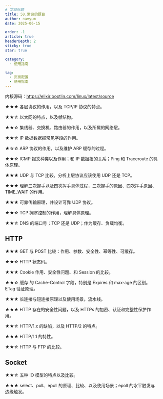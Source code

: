 ```yaml
---
# 文章标题
title: 50.常见的题目
author: navyum
date: 2025-06-15

order: -1
article: true
headerDepth: 2
sticky: true
star: true

category:
  - 使用指南

tag:
  - 页面配置
  - 使用指南
---
```


内核源码：https://elixir.bootlin.com/linux/latest/source

★★★ 各层协议的作用，以及 TCP/IP 协议的特点。

★★☆ 以太网的特点，以及帧结构。

★★☆ 集线器、交换机、路由器的作用，以及所属的网络层。

★★☆ IP 数据数据报常见字段的作用。

★☆☆ ARP 协议的作用，以及维护 ARP 缓存的过程。

★★☆ ICMP 报文种类以及作用；和 IP 数据报的关系；Ping 和 Traceroute 的具体原理。

★★★ UDP 与 TCP 比较，分析上层协议应该使用 UDP 还是 TCP。

★★★ 理解三次握手以及四次挥手具体过程，三次握手的原因、四次挥手原因、TIME_WAIT 的作用。

★★★ 可靠传输原理，并设计可靠 UDP 协议。

★★☆ TCP 拥塞控制的作用，理解具体原理。

★★☆ DNS 的端口号；TCP 还是 UDP；作为缓存、负载均衡。

## HTTP

★★★ GET 与 POST 比较：作用、参数、安全性、幂等性、可缓存。

★★☆ HTTP 状态码。

★★★ Cookie 作用、安全性问题、和 Session 的比较。

★★☆ 缓存 的 Cache-Control 字段，特别是 Expires 和 max-age 的区别。ETag 验证原理。

★★★ 长连接与短连接原理以及使用场景，流水线。

★★★ HTTP 存在的安全性问题，以及 HTTPs 的加密、认证和完整性保护作用。

★★☆ HTTP/1.x 的缺陷，以及 HTTP/2 的特点。

★★★ HTTP/1.1 的特性。

★★☆ HTTP 与 FTP 的比较。

## Socket

★★☆ 五种 IO 模型的特点以及比较。

★★★ select、poll、epoll 的原理、比较、以及使用场景；epoll 的水平触发与边缘触发。

